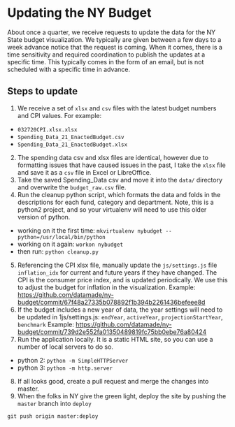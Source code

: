 # Updating the NY Budget

About once a quarter, we receive requests to update the data for the NY State budget visualization. We typically are given between a few days to a week advance notice that the request is coming. When it comes, there is a time sensitivity and required coordination to publish the updates at a specific time. This typically comes in the form of an email, but is not scheduled with a specific time in advance.

## Steps to update

1. We receive a set of `xlsx` and `csv` files with the latest budget numbers and CPI values. For example:
 - `032720CPI.xlsx.xlsx`
 - `Spending_Data_21_EnactedBudget.csv`
 - `Spending_Data_21_EnactedBudget.xlsx`
2. The spending data csv and xlsx files are identical, however due to formatting issues that have caused issues in the past, I take the `xlsx` file and save it as a `csv` file in Excel or LibreOffice.
3. Take the saved Spending_Data csv and move it into the `data/` directory and overwrite the `budget_raw.csv` file.
4. Run the cleanup python script, which formats the data and folds in the descriptions for each fund, category and department. Note, this is a python2 project, and so your virtualenv will need to use this older version of python. 
 - working on it the first time: `mkvirtualenv nybudget --python=/usr/local/bin/python`
 - working on it again: `workon nybudget`
 - then run: `python cleanup.py`
5. Referencing the CPI xlsx file, manually update the `js/settings.js` file `inflation_idx` for current and future years if they have changed. The CPI is the consumer price index, and is updated periodically. We use this to adjust the budget for inflation in the visualization. Example: https://github.com/datamade/ny-budget/commit/67f48a27335b078892f1b394b2261436befeee8d
6. If the budget includes a new year of data, the year settings will need to be updated in 1js/settings.js: `endYear`, `activeYear`, `projectionStartYear`, `benchmark`
Example: https://github.com/datamade/ny-budget/commit/739d2e552fa01350489819fc75bb0ebe76a80424
7. Run the application locally. It is a static HTML site, so you can use a number of local servers to do so.
 - python 2: `python -m SimpleHTTPServer`
 - python 3: `python -m http.server`
8. If all looks good, create a pull request and merge the changes into master.
9. When the folks in NY give the green light, deploy the site by pushing the `master` branch into `deploy`
```
git push origin master:deploy
```
